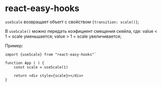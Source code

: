 # react-easy-hooks

`useScale` возвращает объеrт с свойством `{transition: scale()}`;

В `useScale()` можно передать коэфициент смещения скейла, где:
value < 1 = scale уменьшается;
value > 1 = scale увеличивается;

Пример:

```
import {useScale} from "react-easy-hooks"`

function App ( ) {
    const scale = useScale(1)

    return <div style={scale}></div>
}
```

